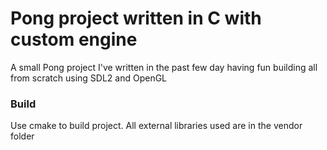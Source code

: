 # Pong project written in C with custom engine

A small Pong project I've written in the past few day having fun building all from scratch using SDL2 and OpenGL

### Build

Use cmake to build project. All external libraries used are in the vendor folder